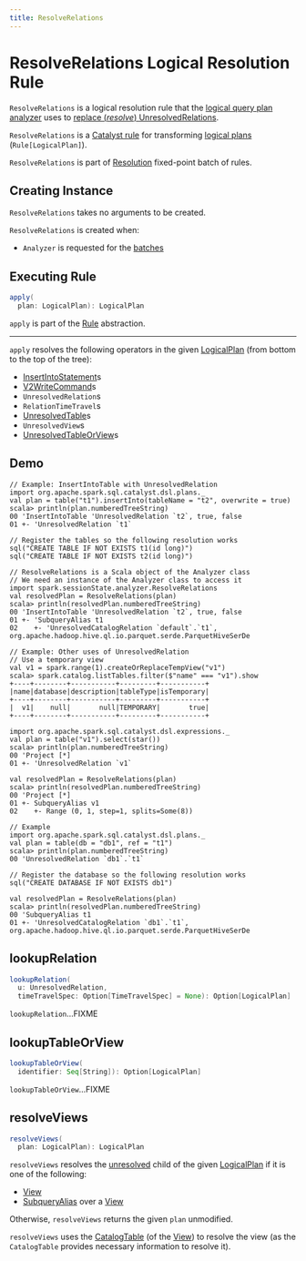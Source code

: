 ```yaml
---
title: ResolveRelations
---
```


# ResolveRelations Logical Resolution Rule

`ResolveRelations` is a logical resolution rule that the [logical query plan analyzer](../Analyzer.md#ResolveRelations) uses to [replace (_resolve_) UnresolvedRelations](#apply).

`ResolveRelations` is a [Catalyst rule](../catalyst/Rule.md) for transforming [logical plans](../logical-operators/LogicalPlan.md) (`Rule[LogicalPlan]`).

`ResolveRelations` is part of [Resolution](../Analyzer.md#Resolution) fixed-point batch of rules.

## Creating Instance

`ResolveRelations` takes no arguments to be created.

`ResolveRelations` is created when:

* `Analyzer` is requested for the [batches](../Analyzer.md#batches)

## <span id="apply"> Executing Rule

```scala
apply(
  plan: LogicalPlan): LogicalPlan
```

`apply` is part of the [Rule](../catalyst/Rule.md#apply) abstraction.

---

`apply` resolves the following operators in the given [LogicalPlan](../logical-operators/LogicalPlan.md) (from bottom to the top of the tree):

* [InsertIntoStatement](../logical-operators/InsertIntoStatement.md)s
* [V2WriteCommand](../logical-operators/V2WriteCommand.md)s
* `UnresolvedRelation`s
* `RelationTimeTravel`s
* [UnresolvedTable](../logical-operators/UnresolvedTable.md)s
* `UnresolvedView`s
* [UnresolvedTableOrView](../logical-operators/UnresolvedTableOrView.md)s

## Demo

```text
// Example: InsertIntoTable with UnresolvedRelation
import org.apache.spark.sql.catalyst.dsl.plans._
val plan = table("t1").insertInto(tableName = "t2", overwrite = true)
scala> println(plan.numberedTreeString)
00 'InsertIntoTable 'UnresolvedRelation `t2`, true, false
01 +- 'UnresolvedRelation `t1`

// Register the tables so the following resolution works
sql("CREATE TABLE IF NOT EXISTS t1(id long)")
sql("CREATE TABLE IF NOT EXISTS t2(id long)")

// ResolveRelations is a Scala object of the Analyzer class
// We need an instance of the Analyzer class to access it
import spark.sessionState.analyzer.ResolveRelations
val resolvedPlan = ResolveRelations(plan)
scala> println(resolvedPlan.numberedTreeString)
00 'InsertIntoTable 'UnresolvedRelation `t2`, true, false
01 +- 'SubqueryAlias t1
02    +- 'UnresolvedCatalogRelation `default`.`t1`, org.apache.hadoop.hive.ql.io.parquet.serde.ParquetHiveSerDe

// Example: Other uses of UnresolvedRelation
// Use a temporary view
val v1 = spark.range(1).createOrReplaceTempView("v1")
scala> spark.catalog.listTables.filter($"name" === "v1").show
+----+--------+-----------+---------+-----------+
|name|database|description|tableType|isTemporary|
+----+--------+-----------+---------+-----------+
|  v1|    null|       null|TEMPORARY|       true|
+----+--------+-----------+---------+-----------+

import org.apache.spark.sql.catalyst.dsl.expressions._
val plan = table("v1").select(star())
scala> println(plan.numberedTreeString)
00 'Project [*]
01 +- 'UnresolvedRelation `v1`

val resolvedPlan = ResolveRelations(plan)
scala> println(resolvedPlan.numberedTreeString)
00 'Project [*]
01 +- SubqueryAlias v1
02    +- Range (0, 1, step=1, splits=Some(8))

// Example
import org.apache.spark.sql.catalyst.dsl.plans._
val plan = table(db = "db1", ref = "t1")
scala> println(plan.numberedTreeString)
00 'UnresolvedRelation `db1`.`t1`

// Register the database so the following resolution works
sql("CREATE DATABASE IF NOT EXISTS db1")

val resolvedPlan = ResolveRelations(plan)
scala> println(resolvedPlan.numberedTreeString)
00 'SubqueryAlias t1
01 +- 'UnresolvedCatalogRelation `db1`.`t1`, org.apache.hadoop.hive.ql.io.parquet.serde.ParquetHiveSerDe
```

## <span id="lookupRelation"> lookupRelation

```scala
lookupRelation(
  u: UnresolvedRelation,
  timeTravelSpec: Option[TimeTravelSpec] = None): Option[LogicalPlan]
```

`lookupRelation`...FIXME

## <span id="lookupTableOrView"> lookupTableOrView

```scala
lookupTableOrView(
  identifier: Seq[String]): Option[LogicalPlan]
```

`lookupTableOrView`...FIXME

## <span id="resolveViews"> resolveViews

```scala
resolveViews(
  plan: LogicalPlan): LogicalPlan
```

`resolveViews` resolves the [unresolved](../logical-operators/LogicalPlan.md#resolved) child of the given [LogicalPlan](../logical-operators/LogicalPlan.md) if it is one of the following:

* [View](../logical-operators/View.md)
* [SubqueryAlias](../logical-operators/SubqueryAlias.md) over a [View](../logical-operators/View.md)

Otherwise, `resolveViews` returns the given `plan` unmodified.

`resolveViews` uses the [CatalogTable](../logical-operators/View.md#desc) (of the [View](../logical-operators/View.md)) to resolve the view (as the `CatalogTable` provides necessary information to resolve it).
